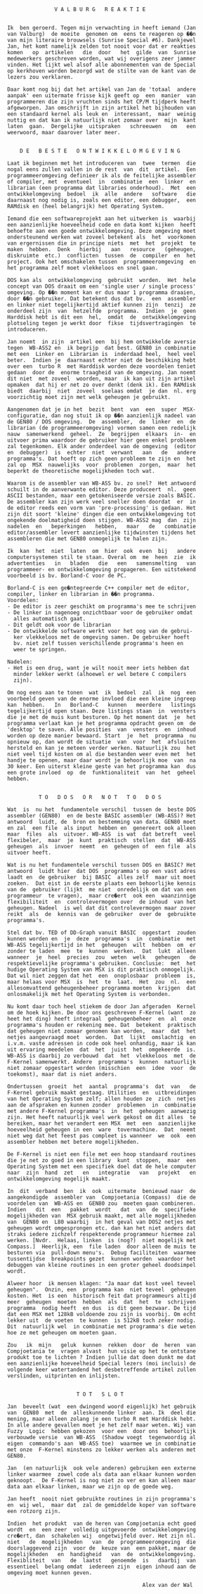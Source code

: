                          V A L B U R G   R E A K T I E 
                                                        
          
          Ik  ben geroerd. Tegen mijn verwachting in heeft iemand (Jan 
          van Valburg)  de moeite  genomen om  eens te reageren op ��n 
          van mijn literaire brouwsels (Sunrise Special #6). Dankjewel 
          Jan, het komt namelijk zelden tot nooit voor dat er reakties 
          komen   op  artikelen   die  door   het  gilde  van  Sunrise 
          medewerkers geschreven worden, wat wij overigens zeer jammer 
          vinden. Het lijkt wel alsof alle abonnementen van de Special 
          op kerkhoven worden bezorgd wat de stilte van de kant van de 
          lezers zou verklaren.
          
          Daar komt nog bij dat het artikel van Jan de 'totaal  andere
          aanpak' een uitermate frisse kijk geeft op  een  manier  van
          programmeren die zijn vruchten sinds het CP/M tijdperk heeft
          afgeworpen. Jan omschrijft in zijn artikel het bijhouden van
          een standaard kernel als leuk en  interessant,  maar  weinig
          nuttig en dat kan ik natuurlijk niet zomaar over  mijn  kant
          laten  gaan.  Dergelijke  uitspraken   schreeuwen   om   een
          weerwoord, maar daarover later meer.
          
          
              D E   B E S T E   O N T W I K K E L O M G E V I N G 
          
          Laat ik beginnen met het introduceren van  twee  termen  die
          nogal eens zullen vallen in de rest  van  dit  artikel.  Een
          programmeeromgeving definieer ik als de feitelijke assembler
          of compiler, met  eventueel  in  combinatie  een  linker  en
          librarian (een programma dat libraries onderhoud).  Met  een
          ontwikkelomgeving  bedoel  ik  alle  andere   software   die
          daarnaast nog nodig is, zoals een editor, een debugger,  een
          RAMdisk en (heel belangrijk) het Operating System.
          
          Iemand die een softwareprojekt aan het uitwerken is  waarbij
          een aanzienlijke hoeveelheid code en data komt kijken  heeft
          behoefte aan een goede ontwikkelomgeving. Deze omgeving moet
          ondersteunend werken wat zoveel betekent als  het  voorkomen
          van ergernissen die in principe niets  met  het  projekt  te
          maken  hebben.  Denk   hierbij   aan   resource   (geheugen,
          diskruimte  etc.)  conflicten  tussen  de  compiler  en  het
          project. Ook het omschakelen tussen  programmeeromgeving  en
          het programma zelf moet vlekkeloos en snel gaan.
          
          DOS kan als  ontwikkelomgeving  gebruikt  worden.  Het  hele
          concept van DOS draait om een 'single user / single process'
          omgeving. Op ��n moment kan er dus maar 1 programma draaien,
          door ��n gebruiker. Dat betekent dus dat bv.  een  assembler
          en linker niet tegelijkertijd aktief kunnen zijn  tenzij  ze
          onderdeel zijn  van  hetzelfde  programma.  Indien  je  geen
          Harddisk hebt is dit een  hel,  omdat  de  ontwikkelomgeving
          plotseling tegen je werkt door  fikse  tijdsvertragingen  te
          introduceren.
          
          Jan noemt  in zijn  artikel een  bij hem ontwikkelde aversie 
          tegen  WB-ASS2 en  ik begrijp  dat best. GEN80 in combinatie 
          met een  Linker en  Librarian is  inderdaad heel,  heel veel 
          beter.  Indien je  daarnaast echter niet de beschikking hebt 
          over een  turbo R  met Harddisk worden deze voordelen teniet 
          gedaan  door de  enorme traagheid van de omgeving. Jan noemt 
          dit niet  met zoveel  woorden, maar  ik kan uit zijn artikel 
          opmaken  dat hij er net zo over denkt (denk ik). Een RAMdisk 
          biedt  daarbij  niet  zoveel  soelaas omdat  je dan  nl. erg 
          voorzichtig moet zijn met welk geheugen je gebruikt.
          
          Aangenomen dat je in het  bezit  bent  van  een  super  MSX-
          configuratie, dan nog stuit ik op ��n aanzienlijk nadeel van
          de GEN80 / DOS omgeving.  De  assembler,  de  linker  en  de
          librarian (de programmeeromgeving) vormen samen een redelijk
          nauw  samenwerkend  geheel.  Ze  begrijpen  elkaars  in-  en
          uitvoer prima waardoor de gebruiker hier geen enkel probleem
          zal tegenkomen. Elk ander onderdeel van de omgeving  (editor
          en  debugger)  is  echter  niet  verwant   aan   de   andere
          programma's. Dat hoeft op zich geen probleem te zijn en  het
          zal op  MSX  nauwelijks  voor  problemen  zorgen,  maar  het
          beperkt de theoretische mogelijkheden toch wat.
          
          Waarom is de assembler van WB-ASS bv. zo snel?  Het antwoord
          schuilt in de aanverwante editor. Deze produceert  nl.  geen
          ASCII bestanden, maar een getokeniseerde versie zoals BASIC.
          De assembler kan zijn werk veel sneller doen doordat  er  in
          de editor reeds een vorm van 'pre-processing' is gedaan. Het
          zijn dit soort 'kleine' dingen die een ontwikkelomgeving tot
          ongekende doelmatigheid doen stijgen. WB-ASS2 mag  dan  zijn
          nadelen  en   beperkingen   hebben,   maar   de   combinatie
          editor/assembler levert aanzienlijke tijdwinsten tijdens het
          assembleren die met GEN80 onmogelijk te halen zijn.
          
          Ik  kan  het  niet  laten  om  hier  ook  even  bij   andere
          computersystemen stil te staan. Overal om  me  heen  zie  ik
          advertenties   in   bladen   die   een   samensmelting   van
          programmeer- en ontwikkelomgeving propageren. Een uitstekend
          voorbeeld is bv. Borland-C voor de PC.
          
          Borland-C is een ge�ntegreerde C++ compiler met de editor,
          compiler, linker en librarian in ��n programma.
          Voordelen:
          - De editor is zeer geschikt om programma's mee te schrijven
          - De linker in nagenoeg onzichtbaar voor de gebruiker omdat
            alles automatisch gaat.
          - Dit geldt ook voor de librarian
          - De ontwikkelde software werkt voor het oog van de gebrui-
            ker vlekkeloos met de omgeving samen. De gebruiker hoeft
            bv. niet zelf tussen verschillende programma's heen en
            weer te springen.
          
          Nadelen:
          - Het is een drug, want je wilt nooit meer iets hebben dat
            minder lekker werkt (alhoewel er wel betere C compilers
            zijn).
          
          Om nog eens aan te tonen  wat  ik  bedoel  zal  ik  nog  een
          voorbeeld geven van de enorme invloed die een kleine ingreep
          kan  hebben.   In   Borland-C   kunnen   meerdere   listings
          tegelijkertijd open staan. Deze listings staan  in  vensters
          die je met de muis kunt besturen. Op het moment dat  je  het
          programma verlaat kan je het programma opdracht geven om  de
          'desktop' te saven. Alle posities  van  vensters  en  inhoud
          worden op deze manier bewaard. Start  je  het  programma  nu
          opnieuw op, dan wordt de situatie  van  voor  het  afsluiten
          hersteld en kan je meteen verder werken. Natuurlijk zou  het
          niet veel tijd kosten om al die bestanden weer even met  het
          handje te openen, maar daar wordt je behoorlijk moe  van  na
          30 keer. Een uiterst kleine geste van het programma kan  dus
          een grote invloed  op  de  funktionaliteit  van  het  geheel
          hebben.
          
          
                    T O   D O S   O R   N O T   T O   D O S 
          
          Wat  is  nu het  fundamentele verschil  tussen de  beste DOS 
          assembler (GEN80)  en de beste BASIC assembler (WB-ASS)? Het 
          antwoord  luidt, de  bron en bestemming van data. GEN80 moet 
          en zal  een file  als input  hebben en  genereert ook alleen 
          maar  files  als  uitvoer. WB-ASS  is wat  dat betreft  veel 
          flexibeler,  maar  je  kunt  praktisch  stellen  dat  WB-ASS 
          geheugen  als  invoer  neemt  en  geheugen of  een file  als 
          uitvoer heeft.
          
          Wat is nu het fundamentele verschil tussen DOS en BASIC? Het 
          antwoord  luidt hier  dat DOS  programma's op een vast adres 
          laadt en  de gebruiker  bij BASIC  alles zelf  maar uit moet 
          zoeken.  Dat eist in de eerste plaats een behoorlijke kennis 
          van de  gebruiker (lijkt  me niet  onredelijk om dat van een 
          programmeur  te vragen),  maar cre�ert  ook een  waanzinnige 
          flexibiliteit  en  controlevermogen over  de inhoud  van het 
          geheugen. Nadeel  is wel dat dit controlevermogen maar zover 
          reikt  als  de  kennis van  de gebruiker  over de  gebruikte 
          programma's.
          
          Stel dat bv. TED of DD-Graph vanuit BASIC  opgestart  zouden
          kunnen worden en  je  deze  programma's  in  combinatie  met
          WB-ASS tegelijkertijd in het  geheugen  wilt  hebben  om  er
          zonder te laden  mee  te  kunnen  werken.  Dat  lukt  alleen
          wanneer  je  heel  precies  zou  weten  welk   geheugen   de
          respektievelijke programma's gebruiken. Conclusie:  met  het
          hudige Operating System van MSX is dit praktisch onmogelijk.
          Dat wil niet zeggen dat het  een  onoplosbaar  probleem  is,
          maar helaas voor MSX  is  het  te  laat.  Het  zou  nl.  een
          allesomvattend geheugenbeheer programma moeten  krijgen  dat
          onlosmakelijk met het Operating System is verbonden.
          
          Nu komt daar toch heel stiekem de door Jan afgeraden  Kernel
          om de hoek kijken. De door ons geschreven F-Kernel (want  zo
          heet het ding) heeft integraal  geheugenbeheer  en  al  onze
          programma's houden er rekening mee. Dat  betekent  praktisch
          dat geheugen niet zomaar genomen kan worden,  maar  dat  het
          netjes aangevraagd moet  worden.  Dat  lijkt  omslachtig  en
          i.v.m. vaste adressen in code ook heel onhandig, maar ik kan
          uit ervaring meedelen  dat  het  juist  het  omgekeerde  is.
          WB-ASS is daarbij zo verbouwd  dat  het  vlekkeloos  met  de
          F-Kernel samenwerkt. Andere  programma's  kunnen  natuurlijk
          niet zomaar opgestart worden (misschien  een  idee  voor  de
          toekomst), maar dat is niet anders.
          
          Ondertussen  groeit  het  aantal  programma's  dat  van   de
          F-Kernel gebruik maakt gestaag. Utilities  en  uitbreidingen
          van het Operating System zelf; allen houden ze  zich  netjes
          aan de afspraken en kunnen zonder  problemen  in  combinatie
          met andere F-Kernel programma's  in  het  geheugen  aanwezig
          zijn. Het heeft natuurlijk veel werk gekost om dit alles  te
          bereiken, maar het verandert een MSX  met  een  aanzienlijke
          hoeveelheid geheugen in een  ware  tovermachine.  Dat  neemt
          niet weg dat het feest pas compleet is wanneer  we  ook  een
          assembler hebben met betere mogelijkheden.
          
          De F-Kernel is niet een file met een hoop standaard routines
          die je net zo goed in een library  kunt  stoppen,  maar  een
          Operating System met een specifiek doel dat de hele computer
          naar  zijn  hand  zet   en   integratie   van   projekt   en
          ontwikkelomgeving mogelijk maakt.
          
          In  dit  verband  ben  ik  ook  uitermate  benieuwd naar  de 
          aangekondigde  assembler van  Compjoetania (Compass)  die de 
          voordelen van  WB-ASS en  GEN80 zou  moeten gaan combineren. 
          Indien   dit  een   pakket  wordt   dat  van  de  specifieke 
          mogelijkheden van  MSX gebruik maakt, met alle mogelijkheden 
          van  GEN80 en  L80 waarbij  in het geval van DOS2 netjes met 
          geheugen wordt omgesprongen etc. dan kan het niet anders dat 
          straks iedere zichzelf respekterende programmeur hiermee zal 
          werken. [Nvdr.  Helaas, linken  is (nog?)  niet mogelijk met 
          Compass.]  Heerlijk, een  file laden  door alleen de muis te 
          besturen via  pull-down menu's.  Debug faciliteiten  waarmee 
          tussentijdse  breakpoints gezet  kunnen worden  waardoor het 
          debuggen van kleine routines in een groter geheel doodsimpel 
          wordt.
          
          Alweer hoor  ik mensen klagen: "Ja maar dat kost veel teveel 
          geheugen".  Onzin, een  programma kan  niet teveel  geheugen 
          kosten. Het  is een  historisch feit dat programmeurs altijd 
          meer  geheugen  moeten  hebben  als  dat  het  te  schrijven 
          programma  nodig heeft  en dus  is dit geen bezwaar. De tijd 
          dat een MSX met 128kB voldoende zou zijn is voorbij. Om echt 
          lekker uit  de voeten  te kunnen  is 512kB toch zeker nodig. 
          Dit  natuurlijk wel  in combinatie met programma's die weten 
          hoe ze met geheugen om moeten gaan.
          
          Zou   ik  mijn   geluk  kunnen  rekken  door  de  heren  van 
          Compjoetania te  vragen alvast  hun visie op het te ontstane 
          produkt toe te lichten ? Indien jullie dat doen dunkt me dat 
          een aanzienlijke hoeveelheid Special lezers (moi incluis) de 
          volgende keer watertandend het desbetreffende artikel zullen 
          verslinden, uitprinten en inlijsten.
          
          
                                T O T   S L O T 
          
          Jan  beveelt (wat  een dwingend woord eigenlijk) het gebruik 
          van  GEN80  met  de  alleskunnende linker  aan. Ik  deel die 
          mening, maar alleen zolang je een turbo R met Harddisk hebt. 
          In alle andere gevallen moet je het zelf maar weten. Wij van 
          Fuzzy  Logic  hebben gekozen  voor een  door ons  behoorlijk 
          verbouwde versie  van WB-ASS  (Shadow voegt  tegenwoordig al 
          eigen  commando's aan  WB-ASS toe)  waarmee we in combinatie 
          met onze  F-Kernel minstens zo lekker werken als anderen met 
          GEN80.
          
          Jan  (en natuurlijk  ook vele anderen) gebruiken een externe 
          linker waarmee  zowel code als data aan elkaar kunnen worden 
          geknoopt.  De F-Kernel is nog niet zo ver en kan alleen maar 
          data aan elkaar linken, maar we zijn op de goede weg.
          
          Jan heeft  nooit niet gebruikte routines in zijn programma's 
          en  wij wel,  maar dat  zal de gemiddelde koper van software 
          een rotzorg zijn.
          
          Indien  het produkt  van de heren van Compjoetania echt goed 
          wordt  en  een zeer  volledig uitgevoerde  ontwikkelomgeving 
          cre�ert, dan  schakelen wij  ongetwijfeld over. Het zijn nl. 
          niet   de  mogelijkheden   van  de  programmeeromgeving  die 
          doorslaggevend zijn  voor de  keuze van  een pakket, maar de 
          mogelijkheden   en  handigheid   van  de  ontwikkelomgeving. 
          Flexibliteit  van   de  laatst   genoemde  is   daarbij  van 
          essentieel  belang omdat  iedereen zijn  eigen inhoud aan de 
          omgeving moet kunnen geven.
          
                                                     Alex van der Wal
